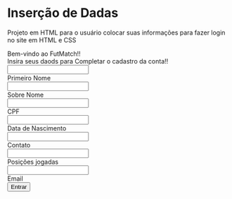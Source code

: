 # Inserção de Dadas
Projeto em HTML para o usuário colocar suas informações para fazer login no site em HTML e CSS

<!DOCTYPE html>
<html lang="pt-br">

<head>
  <meta charset="UTF-8">
  <meta http-equiv="X-UA-Compatible" content="IE=edge">
  <meta name="viewport" content="width=device-width, initial-scale=1.0">
  <link rel="stylesheet" href="style.css">
  <title>FutMatch </title>
</head>

<body>

</body>

</html>
<div class="form">
  <div class="title">Bem-vindo ao FutMatch!!</div>
  <div class="subtitle">Insira seus daods para Completar o cadastro da conta!!</div>

  <div class="input-container ic1">
    <input placeholder="" type="text" class="input" id="firstname">
    <div class="cut"></div>
    <label class="iLabel" for="firstname">Primeiro Nome</label>
  </div>

  <div class="input-container ic2">
    <input placeholder="" type="text" class="input" id="lastname">
    <div class="cut"></div>
    <label class="iLabel" for="lastname">Sobre Nome</label>
  </div>
  <div class="input-container ic1">
    <input placeholder="" type="text" class="input" id="CPF">
    <div class="cut"></div>
    <label class="iLabel" for="CPF">CPF</label>
  </div>
  <div class="input-container ic1">
    <input placeholder="" type="text" class="input" id="data_de_nascimento">
    <div class="cut"></div>
    <label class="iLabel" for="Data_de_nascimento">Data de Nascimento</label>
  </div>
  <div class="input-container ic1">
    <input placeholder="" type="text" class="input" id="contato">
    <div class="cut"></div>
    <label class="iLabel" for="contato">Contato</label>
  </div>
  <div class="input-container ic1">
    <input placeholder="" type="text" class="input" id="posições">
    <div class="cut"></div>
    <label class="iLabel" for="posições">Posições jogadas</label>
  </div>

  <div class="input-container ic2">
    <input placeholder="" type="text" class="input" id="email">
    <div class="cut cut-short"></div>
    <label class="iLabel" for="email">Email</label>
  </div>
  <button class="submit" type="text">
    <a href="COLOCAR LINK DO SITE"></a>Entrar</button>
</div>
